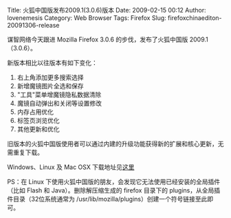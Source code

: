 Title: 火狐中国版发布2009.1(3.0.6)版本
Date: 2009-02-15 00:12
Author: lovenemesis
Category: Web Browser
Tags: Firefox
Slug: firefoxchinaediton-20091306-release

谋智网络今天跟进 Mozilla Firefox 3.0.6 的步伐，发布了火狐中国版 2009.1
（3.0.6）。

新版本相比以往版本有如下变化：

1.  右上角添加更多搜索选择
2.  新增魔镜图片全选和保存
3.  "工具"菜单增魔镜隐私数据清除
4.  魔镜自动弹出和关闭等设置修改
5.  内存占用优化
6.  标签页浏览优化
7.  其他更新和优化

旧版本的火狐中国版使用者可以通过内建的升级功能获得新的扩展和核心更新，无需重复下载。

Windows、Linux 及 Mac OSX
下载地址见[这里](http://g-fox.cn/download.html)

PS：在 Linux
下使用火狐中国版的朋友，会发现它无法使用已经安装的全局插件（比如 Flash
和 Java）。删除解压缩生成的 firefox 目录下的
plugins，从全局插件目录（32位系统通常为
/usr/lib/mozilla/plugins）创建一个符号链接至此即可。
